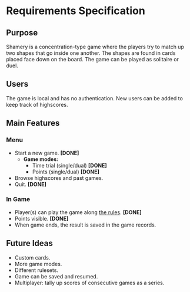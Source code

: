 # Requirements Specification

## Purpose

Shamery is a concentration-type game where the players try to match up two shapes that go inside one another. The shapes are found in cards placed face down on the board. The game can be played as solitaire or duel.

## Users

The game is local and has no authentication. New users can be added to keep track of highscores.

## Main Features

### Menu
- Start a new game. **[DONE]**
	- **Game modes:**
		- Time trial (single/dual) **[DONE]**
		- Points (single/dual) **[DONE]**
- Browse highscores and past games.
- Quit. **[DONE]**

### In Game
- Player(s) can play the game along [the rules](./rules.md). **[DONE]**
- Points visible. **[DONE]**
- When game ends, the result is saved in the game records.

## Future Ideas

- Custom cards.
- More game modes.
- Different rulesets.
- Game can be saved and resumed.
- Multiplayer: tally up scores of consecutive games as a series.